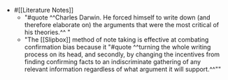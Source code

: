 - #[[Literature Notes]]
    - "#quote ^^Charles Darwin. He forced himself to write down (and therefore elaborate on) the arguments that were the most critical of his theories.^^ "
    - "The [[Slipbox]] method of note taking is effective at combating confirmation bias because it "#quote ^^turning the whole writing process on its head, and secondly, by changing the incentives from finding confirming facts to an indiscriminate gathering of any relevant information regardless of what argument it will support.^^""
